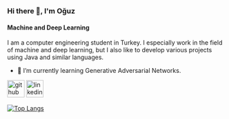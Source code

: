 ### Hi there 👋, I'm Oğuz
#### Machine and Deep Learning
I am a computer engineering student in Turkey. I especially work in the field of machine and deep learning, but I also like to develop various projects using Java and similar languages.

- 🌱 I’m currently learning Generative Adversarial Networks. 


[<img src='https://cdn.jsdelivr.net/npm/simple-icons@3.0.1/icons/github.svg' alt='github' height='40'>](https://github.com/oguzsozen)  [<img src='https://cdn.jsdelivr.net/npm/simple-icons@3.0.1/icons/linkedin.svg' alt='linkedin' height='40'>](https://www.linkedin.com/in/https://tr.linkedin.com/in/oğuz-sözen-23500620a/)  

[![Top Langs](https://github-readme-stats.vercel.app/api/top-langs/?username=oguzsozen)](https://github.com/anuraghazra/github-readme-stats)

